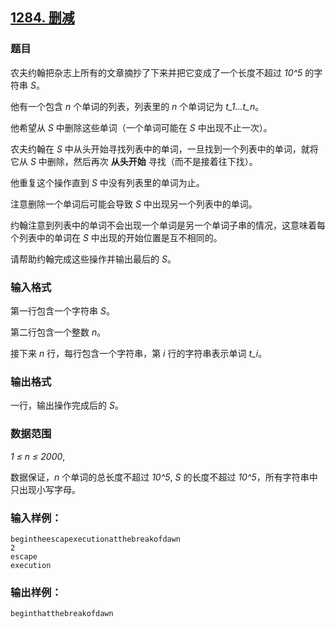## [1284. 删减](https://www.acwing.com/problem/content/1286/)

### 题目

农夫约翰把杂志上所有的文章摘抄了下来并把它变成了一个长度不超过 *10^5* 的字符串 *S*。

他有一个包含 *n* 个单词的列表，列表里的 *n* 个单词记为 *t_1…t_n*。

他希望从 *S* 中删除这些单词（一个单词可能在 *S* 中出现不止一次）。

农夫约翰在 *S* 中从头开始寻找列表中的单词，一旦找到一个列表中的单词，就将它从 *S* 中删除，然后再次 **从头开始** 寻找（而不是接着往下找）。

他重复这个操作直到 *S* 中没有列表里的单词为止。

注意删除一个单词后可能会导致 *S* 中出现另一个列表中的单词。

约翰注意到列表中的单词不会出现一个单词是另一个单词子串的情况，这意味着每个列表中的单词在 *S* 中出现的开始位置是互不相同的。

请帮助约翰完成这些操作并输出最后的 *S*。

### 输入格式

第一行包含一个字符串 *S*。

第二行包含一个整数 *n*。

接下来 *n* 行，每行包含一个字符串，第 *i* 行的字符串表示单词 *t_i*。

### 输出格式

一行，输出操作完成后的 *S*。

### 数据范围

*1 ≤ n ≤ 2000*,

数据保证，*n* 个单词的总长度不超过 *10^5*, *S* 的长度不超过 *10^5*，所有字符串中只出现小写字母。

### 输入样例：

```
begintheescapexecutionatthebreakofdawn
2
escape
execution
```

### 输出样例：

```
beginthatthebreakofdawn
```
